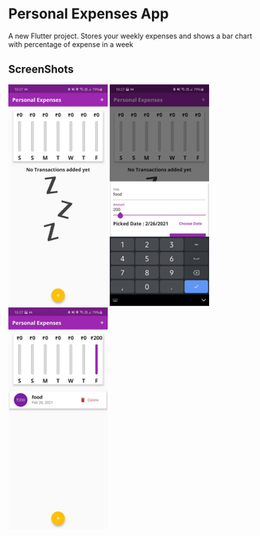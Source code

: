 # Personal Expenses App

A new Flutter project.
Stores your weekly expenses and shows a bar chart with percentage of expense in a week

## ScreenShots
<p>
<img src="https://github.com/yashas-hm/Personel-Expenses/blob/main/images/1.jpg" width="200">
<img src="https://github.com/yashas-hm/Personel-Expenses/blob/main/images/2.jpg" width="200">
<img src="https://github.com/yashas-hm/Personel-Expenses/blob/main/images/3.jpg" width="200">
</p>
